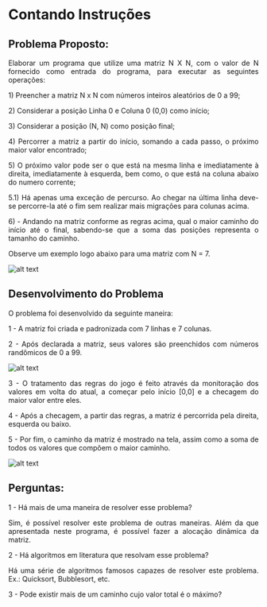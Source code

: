 # Contando Instruções

## Problema Proposto:

<p align="justify"> Elaborar um programa que utilize uma matriz N X N, com o valor de N fornecido como entrada do programa, para executar as seguintes operações: </p>

<p align="justify">1) Preencher a matriz N x N com números inteiros aleatórios de 0 a 99;

<p align="justify">2) Considerar a posição Linha 0 e Coluna 0 (0,0) como início;

<p align="justify">3) Considerar a posição (N, N) como posição final;

<p align="justify">4) Percorrer a matriz a partir do início, somando a cada passo, o próximo maior valor encontrado;

<p align="justify">5) O próximo valor pode ser o que está na mesma linha e imediatamente à direita, imediatamente à esquerda, bem como, o que está na coluna abaixo do numero corrente;

<p align="justify">5.1) Há apenas uma exceção de percurso. Ao chegar na última linha deve-se percorre-la até o fim sem realizar mais migrações para colunas acima. 

<p align="justify">6) - Andando na matriz conforme as regras acima, qual o maior caminho do início até o final, sabendo-se que a soma das posições representa o tamanho do caminho.

<p align="justify">Observe um exemplo logo abaixo para uma matriz com N = 7. </p>

![alt text](https://github.com/barbrina/AEDS-I/blob/master/Contando%20Instru%C3%A7%C3%B5es/img/Contando.png)

## Desenvolvimento do Problema

<p align="justify"> O problema foi desenvolvido da seguinte maneira: </p>

<p align="justify"> 1 - A matriz foi criada e padronizada com 7 linhas e 7 colunas.

<p align="justify"> 2 - Após declarada a matriz, seus valores são preenchidos com números randômicos de 0 a 99.
  
![alt text](https://github.com/barbrina/AEDS-I/blob/master/Contando%20Instru%C3%A7%C3%B5es/img/MatrizInicial.png)

<p align="justify"> 3 - O tratamento das regras do jogo é feito através da monitoração dos valores em volta do atual, a começar pelo início [0,0] e a checagem do maior valor entre eles.

<p align="justify"> 4 - Após a checagem, a partir das regras, a matriz é percorrida pela direita, esquerda ou baixo.
  
<p align="justify"> 5 - Por fim, o caminho da matriz é mostrado na tela, assim como a soma de todos os valores que compõem o maior caminho.

![alt text](https://github.com/barbrina/AEDS-I/blob/master/Contando%20Instru%C3%A7%C3%B5es/img/MatrizFinal.png)

## Perguntas:

<p align="justify"> 1 - Há mais de uma maneira de resolver esse problema?

<p align="justify"> Sim, é possível resolver este problema de outras maneiras. Além da que apresentada neste programa, é possível fazer a alocação dinâmica da matriz.</p>

<p align="justify"> 2 - Há algoritmos em literatura que resolvam esse problema?

<p align="justify"> Há uma série de algoritmos famosos capazes de resolver este problema. Ex.: Quicksort, Bubblesort, etc.</p>

<p align="justify"> 3 - Pode existir mais de um caminho cujo valor total é o máximo?

<p align="justify"> </p>
